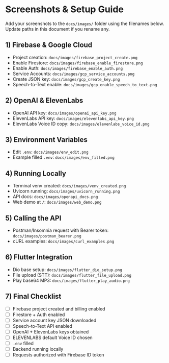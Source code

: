 # Screenshots & Setup Guide

Add your screenshots to the `docs/images/` folder using the filenames below.
Update paths in this document if you rename any.

## 1) Firebase & Google Cloud
- Project creation: `docs/images/firebase_project_create.png`
- Enable Firestore: `docs/images/firebase_enable_firestore.png`
- Enable Auth: `docs/images/firebase_enable_auth.png`
- Service Accounts: `docs/images/gcp_service_accounts.png`
- Create JSON key: `docs/images/gcp_create_key.png`
- Speech-to-Text enable: `docs/images/gcp_enable_speech_to_text.png`

## 2) OpenAI & ElevenLabs
- OpenAI API key: `docs/images/openai_api_key.png`
- ElevenLabs API key: `docs/images/elevenlabs_api_key.png`
- ElevenLabs Voice ID copy: `docs/images/elevenlabs_voice_id.png`

## 3) Environment Variables
- Edit `.env`: `docs/images/env_edit.png`
- Example filled `.env`: `docs/images/env_filled.png`

## 4) Running Locally
- Terminal venv created: `docs/images/venv_created.png`
- Uvicorn running: `docs/images/uvicorn_running.png`
- API docs: `docs/images/openapi_docs.png`
- Web demo at `/`: `docs/images/web_demo.png`

## 5) Calling the API
- Postman/Insomnia request with Bearer token: `docs/images/postman_bearer.png`
- cURL examples: `docs/images/curl_examples.png`

## 6) Flutter Integration
- Dio base setup: `docs/images/flutter_dio_setup.png`
- File upload (STT): `docs/images/flutter_file_upload.png`
- Play base64 MP3: `docs/images/flutter_play_audio.png`

## 7) Final Checklist
- [ ] Firebase project created and billing enabled
- [ ] Firestore + Auth enabled
- [ ] Service account key JSON downloaded
- [ ] Speech-to-Text API enabled
- [ ] OpenAI + ElevenLabs keys obtained
- [ ] ELEVENLABS default Voice ID chosen
- [ ] `.env` filled
- [ ] Backend running locally
- [ ] Requests authorized with Firebase ID token